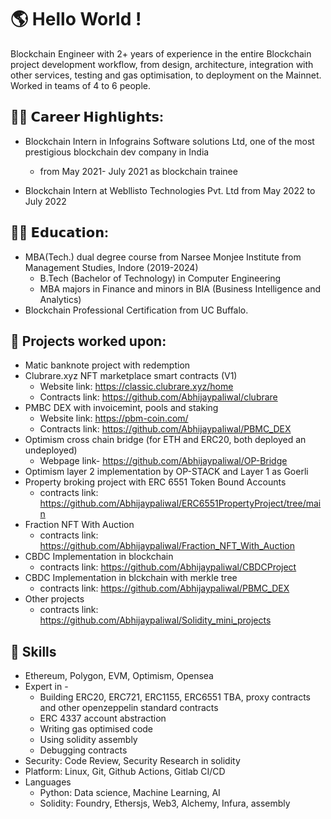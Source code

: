 # 🌎 Hello World !
Blockchain Engineer with 2+ years of experience in the entire Blockchain project development workflow, from design, architecture, integration with other services, testing and gas optimisation, to deployment on the Mainnet. Worked in teams of 4 to 6 people.

## 👨‍🏭 𝗖𝗮𝗿𝗲𝗲𝗿 𝗛𝗶𝗴𝗵𝗹𝗶𝗴𝗵𝘁𝘀:
- Blockchain Intern in Infograins Software solutions Ltd, one of the most prestigious blockchain dev company in India
  - from May 2021- July 2021 as blockchain trainee

- Blockchain Intern at Webllisto Technologies Pvt. Ltd from May 2022 to July 2022

## 👨‍🎓 𝗘𝗱𝘂𝗰𝗮𝘁𝗶𝗼𝗻:
- MBA(Tech.) dual degree course from Narsee Monjee Institute from Management Studies, Indore (2019-2024)
  - B.Tech (Bachelor of Technology) in Computer Engineering
  - MBA majors in Finance and minors in BIA (Business Intelligence and Analytics)
- Blockchain Professional Certification from UC Buffalo.
  
## 🚧 Projects worked upon:
- Matic banknote project with redemption
- Clubrare.xyz NFT marketplace smart contracts (V1)
  - Website link: https://classic.clubrare.xyz/home
  - Contracts link: https://github.com/Abhijaypaliwal/clubrare
- PMBC DEX with invoicemint, pools and staking
  - Website link: https://pbm-coin.com/
  - Contracts link: https://github.com/Abhijaypaliwal/PBMC_DEX
- Optimism cross chain bridge (for ETH and ERC20, both deployed an undeployed)
  - Webpage link- https://github.com/Abhijaypaliwal/OP-Bridge
- Optimism layer 2 implementation by OP-STACK and Layer 1 as Goerli
- Property broking project with ERC 6551 Token Bound Accounts
  - contracts link: https://github.com/Abhijaypaliwal/ERC6551PropertyProject/tree/main
- Fraction NFT With Auction
  - contracts link: https://github.com/Abhijaypaliwal/Fraction_NFT_With_Auction
- CBDC Implementation in blockchain
  - contracts link: https://github.com/Abhijaypaliwal/CBDCProject
- CBDC Implementation in blckchain with merkle tree
  - contracts link: https://github.com/Abhijaypaliwal/PBMC_DEX
- Other projects
  - contracts link: https://github.com/Abhijaypaliwal/Solidity_mini_projects

## 🎯 Skills
- Ethereum, Polygon, EVM, Optimism, Opensea
- Expert in -
  - Building ERC20, ERC721, ERC1155, ERC6551 TBA, proxy contracts and other openzeppelin standard contracts
  - ERC 4337 account abstraction
  - Writing gas optimised code
  - Using solidity assembly
  - Debugging contracts
- Security: Code Review, Security Research in solidity 
- Platform: Linux, Git, Github Actions, Gitlab CI/CD
- Languages
  - Python: Data science, Machine Learning, AI
  - Solidity: Foundry, Ethersjs, Web3, Alchemy, Infura, assembly

